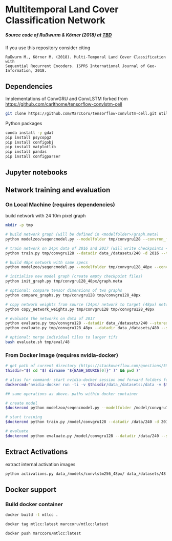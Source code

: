 # Multitemporal Land Cover Classification Network

##### Source code of Rußwurm & Körner (2018) at [TBD]()

If you use this repository consider citing 
```
Rußwurm M., Körner M. (2018). Multi-Temporal Land Cover Classification with
Sequential Recurrent Encoders. ISPRS International Journal of Geo-Information, 2018.
```

## Dependencies

Implementations of ConvGRU and ConvLSTM forked from https://github.com/carlthome/tensorflow-convlstm-cell
```bash
git clone https://github.com/MarcCoru/tensorflow-convlstm-cell.git utils/convrnn
```

Python packages
```bash
conda install -y gdal
pip install psycopg2
pip install configobj
pip install matplotlib
pip install pandas
pip install configparser
```
## Jupyter notebooks


## Network training and evaluation

### On Local Machine (requires dependencies)

build network with 24 10m pixel graph
```bash
mkdir -p tmp

# build network graph (will be defined in <modelfolder>/graph.meta)
python modelzoo/seqencmodel.py --modelfolder tmp/convgru128 --convrnn_filters 128 --convcell gru --num_classes 17 --pix10m 24

# train network on 24px data of 2016 and 2017 (will write checkpoints <modelfolder>/model*)
python train.py tmp/convgru128 --datadir data_/datasets/240 -d 2016 --temporal_samples 30 --epochs 30 --shuffle True --batchsize 4 -d 2016 2017

# build 48px network with same specs
python modelzoo/seqencmodel.py --modelfolder tmp/convgru128_48px --convrnn_filters 128 --convcell gru --num_classes 17 --pix10m 48

# initialize new model graph (create empty checkpoint files)
python init_graph.py tmp/convgru128_48px/graph.meta

# optional: compare tensor dimensions of two graphs
python compare_graphs.py tmp/convgru128 tmp/convgru128_48px

# copy network weights from source (24px) network to target (48px) network
python copy_network_weights.py tmp/convgru128 tmp/convgru128_48px

# evaluate the networks on data of 2017
python evaluate.py tmp/convgru128 --datadir data_/datasets/240 --storedir tmp/eval/24 --writetiles --writeconfidences --batchsize 1 --dataset 2017
python evaluate.py tmp/convgru128_48px --datadir data_/datasets/480 --storedir tmp/eval/48 --writetiles --writeconfidences --batchsize 1 --dataset 2017

# optional: merge individual tiles to larger tifs
bash evaluate.sh tmp/eval/48
```

### From Docker Image (requires nvidia-docker)

```bash
# get path of current directory (https://stackoverflow.com/questions/59895/getting-the-source-directory-of-a-bash-script-from-within)
thisdir="$( cd "$( dirname "${BASH_SOURCE[0]}" )" && pwd )"

# alias for command: start nvidia-docker session and forward folders for data and models
dockercmd="nvidia-docker run -ti -v $thisdir/data_/datasets:/data -v $thisdir/tmp:/model marccoru/mtlcc:latest"

## same operations as above. paths within docker container

# create model
$dockercmd python modelzoo/seqencmodel.py --modelfolder /model/convgru128 --convrnn_filters 128 --convcell gru --num_classes 17 --pix10m 24

# start training
$dockercmd python train.py /model/convgru128 --datadir /data/240 -d 2016 --temporal_samples 30 --epochs 30 --shuffle True --batchsize 4 -d 2016 2017

# evaluate
$dockercmd python evaluate.py /model/convgru128 --datadir /data/240 --storedir /model/24 --writetiles --writeconfidences --batchsize 1 --dataset 2017
```

## Extract Activations

extract internal activation images

```bash
python activations.py data_/models/convlstm256_48px/ data_/datasets/48 tmp/act -d 2016 -p eval -t 16494
```

## Docker support

### Build docker container
```bash
docker build -t mtlcc .
```

```bash
docker tag mtlcc:latest marccoru/mtlcc:latest
```

```bash
docker push marccoru/mtlcc:latest
```